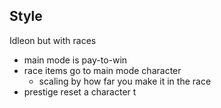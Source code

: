 ## Style
Idleon but with races
- main mode is pay-to-win
- race items go to main mode character
	- scaling by how far you make it in the race
- prestige reset a character t




